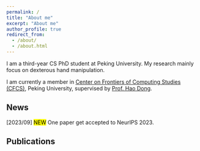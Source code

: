 ```yaml
---
permalink: /
title: "About me"
excerpt: "About me"
author_profile: true
redirect_from: 
  - /about/
  - /about.html
---
```


I am a third-year CS PhD student at Peking University. My research mainly focus on dexterous hand manipulation.

I am currently a member in [Center on Frontiers of Computing Studies (CFCS)](http://cfcs.pku.edu.cn/english/index.htm), Peking University, supervised by [Prof. Hao Dong](https://zsdonghao.github.io/).

News
------
[2023/09] <mark style="background-color：colorName/hexOfColor">NEW</mark> One paper get accepted to NeurIPS 2023.

<!-- Example: editing a markdown file for a talk -->
<!-- ![Editing a markdown file for a talk](/images/editing-talk.png) -->

Publications
------
